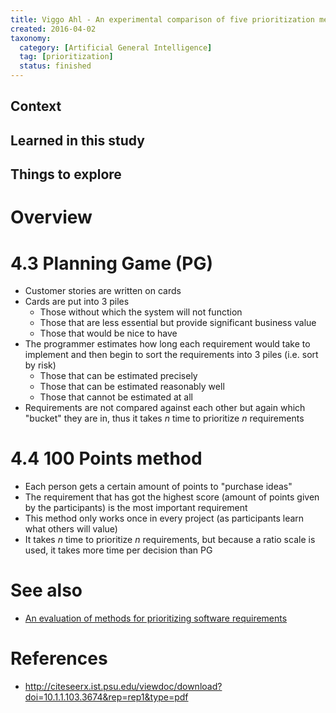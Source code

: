 ```yaml
---
title: Viggo Ahl - An experimental comparison of five prioritization methods (2005)
created: 2016-04-02
taxonomy:
  category: [Artificial General Intelligence]
  tag: [prioritization]
  status: finished
---
```


## Context

## Learned in this study

## Things to explore

# Overview

# 4.3 Planning Game (PG)
* Customer stories are written on cards
* Cards are put into 3 piles
	* Those without which the system will not function
	* Those that are less essential but provide significant business value
	* Those that would be nice to have
* The programmer estimates how long each requirement would take to implement and then begin to sort the requirements into 3 piles (i.e. sort by risk)
	* Those that can be estimated precisely
	* Those that can be estimated reasonably well
	* Those that cannot be estimated at all
* Requirements are not compared against each other but again which "bucket" they are in, thus it takes $n$ time to prioritize $n$ requirements

# 4.4 100 Points method
* Each person gets a certain amount of points to "purchase ideas"
* The requirement that has got the highest score (amount of points given by the participants) is the most important requirement
* This method only works once in every project (as participants learn what others will value)
* It takes $n$ time to prioritize $n$ requirements, but because a ratio scale is used, it takes more time per decision than PG

# See also

* [An evaluation of methods for prioritizing software requirements](../an-evaluation-of-methods-for-prioritizing-software-requirements)

# References

* http://citeseerx.ist.psu.edu/viewdoc/download?doi=10.1.1.103.3674&rep=rep1&type=pdf